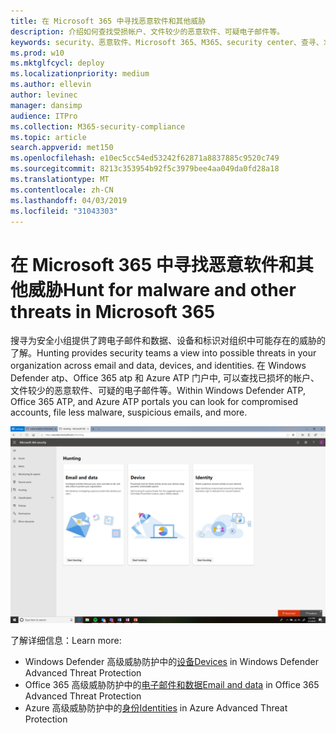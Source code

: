 ```yaml
---
title: 在 Microsoft 365 中寻找恶意软件和其他威胁
description: 介绍如何查找受损帐户、文件较少的恶意软件、可疑电子邮件等。
keywords: security、恶意软件、Microsoft 365、M365、security center、查寻、求职、Windows Defender ATP、Office 365 atp、Azure atp
ms.prod: w10
ms.mktglfcycl: deploy
ms.localizationpriority: medium
ms.author: ellevin
author: levinec
manager: dansimp
audience: ITPro
ms.collection: M365-security-compliance
ms.topic: article
search.appverid: met150
ms.openlocfilehash: e10ec5cc54ed53242f62871a8837885c9520c749
ms.sourcegitcommit: 8213c353954b92f5c3979bee4aa049da0fd28a18
ms.translationtype: MT
ms.contentlocale: zh-CN
ms.lasthandoff: 04/03/2019
ms.locfileid: "31043303"
---
```

# <a name="hunt-for-malware-and-other-threats-in-microsoft-365"></a><span data-ttu-id="5a624-104">在 Microsoft 365 中寻找恶意软件和其他威胁</span><span class="sxs-lookup"><span data-stu-id="5a624-104">Hunt for malware and other threats in Microsoft 365</span></span>

<span data-ttu-id="5a624-105">搜寻为安全小组提供了跨电子邮件和数据、设备和标识对组织中可能存在的威胁的了解。</span><span class="sxs-lookup"><span data-stu-id="5a624-105">Hunting provides security teams a view into possible threats in your organization across email and data, devices, and identities.</span></span> <span data-ttu-id="5a624-106">在 Windows Defender atp、Office 365 atp 和 Azure ATP 门户中, 可以查找已损坏的帐户、文件较少的恶意软件、可疑的电子邮件等。</span><span class="sxs-lookup"><span data-stu-id="5a624-106">Within Windows Defender ATP, Office 365 ATP, and Azure ATP portals you can look for compromised accounts, file less malware, suspicious emails, and more.</span></span>

![搜寻页面](./media/security-docs/hunt.png)

<span data-ttu-id="5a624-108">了解详细信息：</span><span class="sxs-lookup"><span data-stu-id="5a624-108">Learn more:</span></span>

* <span data-ttu-id="5a624-109">Windows Defender 高级威胁防护中的[设备](https://docs.microsoft.com/en-us/windows/security/threat-protection/windows-defender-atp/advanced-hunting-windows-defender-advanced-threat-protection)</span><span class="sxs-lookup"><span data-stu-id="5a624-109">[Devices](https://docs.microsoft.com/en-us/windows/security/threat-protection/windows-defender-atp/advanced-hunting-windows-defender-advanced-threat-protection) in Windows Defender Advanced Threat Protection</span></span>
* <span data-ttu-id="5a624-110">Office 365 高级威胁防护中的[电子邮件和数据](https://docs.microsoft.com/en-us/office365/securitycompliance/office-365-atp)</span><span class="sxs-lookup"><span data-stu-id="5a624-110">[Email and data](https://docs.microsoft.com/en-us/office365/securitycompliance/office-365-atp) in Office 365 Advanced Threat Protection</span></span>
* <span data-ttu-id="5a624-111">Azure 高级威胁防护中的[身份](https://docs.microsoft.com/en-us/azure-advanced-threat-protection/investigate-a-user)</span><span class="sxs-lookup"><span data-stu-id="5a624-111">[Identities](https://docs.microsoft.com/en-us/azure-advanced-threat-protection/investigate-a-user) in Azure Advanced Threat Protection</span></span>
